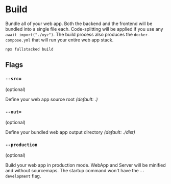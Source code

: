 # Build

Bundle all of your web app. Both the backend and the frontend will be bundled into a single file each. Code-splitting will be applied if you use any `await import("./xyz")`. The build process also produces the `docker-compose.yml` that will run your entire web app stack.

```shell
npx fullstacked build
```

## Flags

### `--src=`

(optional)

Define your web app source root *(default: .)*

### `--out=`

(optional)

Define your bundled web app output directory *(default: ./dist)*

### `--production`

(optional)

Build your web app in production mode. WebApp and Server will be minified and without sourcemaps. The startup command won't have the `--development` flag.
